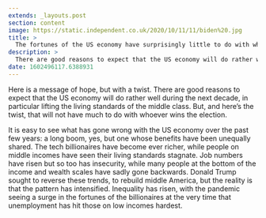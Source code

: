 ```yaml
--- 
extends: _layouts.post 
section: content 
image: https://static.independent.co.uk/2020/10/11/11/biden%20.jpg 
title: > 
  The fortunes of the US economy have surprisingly little to do with whoever wins the election 
description: > 
  There are good reasons to expect that the US economy will do rather well during the next decade, in particular lifting the living standards of the middle class.But, and here’s the twist, that will not have much to do with whoever wins the election.The tech billionaires have become ever richer, while people on middle incomes have seen their living standards stagnate.Donald Trump sought to reverse these trends, to rebuild middle America, but the reality is that the pattern has intensified.Inequality has risen, with the pandemic seeing a surge in the fortunes of the billionaires at the very time that unemployment has hit those on low incomes hardest. 
date: 1602496117.6388931 
--- 
```

Here is a message of hope, but with a twist. There are good reasons to expect that the US economy will do rather well during the next decade, in particular lifting the living standards of the middle class. But, and here’s the twist, that will not have much to do with whoever wins the election.

It is easy to see what has gone wrong with the US economy over the past few years: a long boom, yes, but one whose benefits have been unequally shared. The tech billionaires have become ever richer, while people on middle incomes have seen their living standards stagnate. Job numbers have risen but so too has insecurity, while many people at the bottom of the income and wealth scales have sadly gone backwards. Donald Trump sought to reverse these trends, to rebuild middle America, but the reality is that the pattern has intensified. Inequality has risen, with the pandemic seeing a surge in the fortunes of the billionaires at the very time that unemployment has hit those on low incomes hardest.